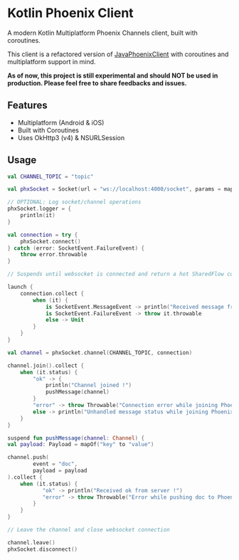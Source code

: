 # Kotlin Phoenix Client

A modern Kotlin Multiplatform Phoenix Channels client, built with coroutines.

This client is a refactored version of [JavaPhoenixClient](https://github.com/dsrees/JavaPhoenixClient) with coroutines and multiplatform support in mind.

**As of now, this project is still experimental and should NOT be used in production.
Please feel free to share feedbacks and issues.**

## Features

- Multiplatform (Android & iOS)
- Built with Coroutines
- Uses OkHttp3 (v4) & NSURLSession

## Usage

```kotlin
val CHANNEL_TOPIC = "topic"

val phxSocket = Socket(url = "ws://localhost:4000/socket", params = mapOf("token" to token), scope = coroutineScope)

// OPTIONAL: Log socket/channel operations
phxSocket.logger = {
    println(it)
}

val connection = try {
	phxSocket.connect()
} catch (error: SocketEvent.FailureEvent) {
	throw error.throwable
}

// Suspends until websocket is connected and return a hot SharedFlow collector

launch {
    connection.collect {
        when (it) {
            is SocketEvent.MessageEvent -> println("Received message from server !")
            is SocketEvent.FailureEvent -> throw it.throwable
            else -> Unit
        }
    }
}

val channel = phxSocket.channel(CHANNEL_TOPIC, connection)

channel.join().collect {
	when (it.status) {
	    "ok" -> {
	    	println("Channel joined !")
	    	pushMessage(channel)
	    }
	    "error" -> throw Throwable("Connection error while joining Phoenix channel : $it")
	    else -> println("Unhandled message status while joining Phoenix channel : ${it.status}")
	}
}

suspend fun pushMessage(channel: Channel) {
val payload: Payload = mapOf("key" to "value")

channel.push(
    	event = "doc",
    	payload = payload
).collect {
	when (it.status) {
           "ok" -> println("Received ok from server !")
           "error" -> throw Throwable("Error while pushing doc to Phoenix channel")
        }
	}
}

// Leave the channel and close websocket connection

channel.leave()
phxSocket.disconnect()
```